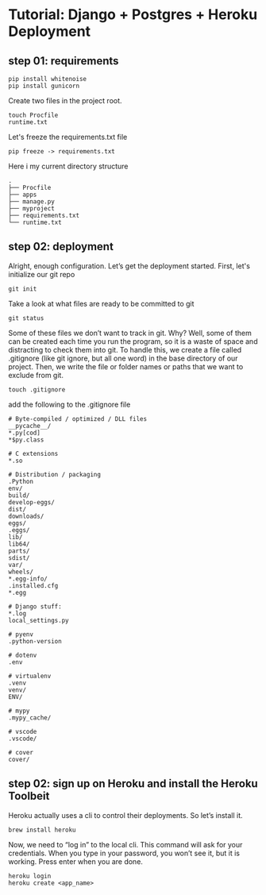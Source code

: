 # Tutorial: Django + Postgres + Heroku Deployment


## step 01: requirements
```
pip install whitenoise
pip install gunicorn
```
Create two files in the project root.
```
touch Procfile
runtime.txt
```
Let's freeze the requirements.txt file
```
pip freeze -> requirements.txt
```
Here i my current directory structure
```
.
├── Procfile
├── apps
├── manage.py
├── myproject
├── requirements.txt
└── runtime.txt
```



## step 02: deployment
Alright, enough configuration. Let’s get the deployment started. First, let's initialize our git repo
```
git init
```
Take a look at what files are ready to be committed to git
```
git status
```
Some of these files we don’t want to track in git. Why? Well, some of them can be created each time you run the program, so it is a waste of space and distracting to check them into git. To handle this, we create a file called .gitignore (like git ignore, but all one word) in the base directory of our project. Then, we write the file or folder names or paths that we want to exclude from git.
```
touch .gitignore
```
add the following to the .gitignore file
```
# Byte-compiled / optimized / DLL files
__pycache__/
*.py[cod]
*$py.class

# C extensions
*.so

# Distribution / packaging
.Python
env/
build/
develop-eggs/
dist/
downloads/
eggs/
.eggs/
lib/
lib64/
parts/
sdist/
var/
wheels/
*.egg-info/
.installed.cfg
*.egg

# Django stuff:
*.log
local_settings.py

# pyenv
.python-version

# dotenv
.env

# virtualenv
.venv
venv/
ENV/

# mypy
.mypy_cache/

# vscode
.vscode/

# cover
cover/
```



## step 02: sign up on Heroku and install the Heroku Toolbeit
Heroku actually uses a cli to control their deployments. So let’s install it.
```
brew install heroku
```
Now, we need to “log in” to the local cli. This command will ask for your credentials. When you type in your password, you won’t see it, but it is working. Press enter when you are done.

```
heroku login
heroku create <app_name>
```


